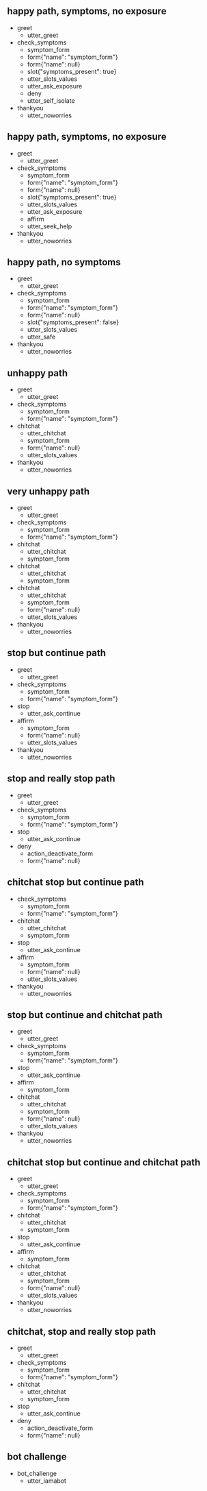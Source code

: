 ## happy path, symptoms, no exposure
* greet
    - utter_greet
* check_symptoms
    - symptom_form
    - form{"name": "symptom_form"}
    - form{"name": null}
    - slot{"symptoms_present": true}
    - utter_slots_values
    - utter_ask_exposure
    * deny
    - utter_self_isolate
* thankyou
    - utter_noworries

## happy path, symptoms, no exposure
* greet
    - utter_greet
* check_symptoms
    - symptom_form
    - form{"name": "symptom_form"}
    - form{"name": null}
    - slot{"symptoms_present": true}
    - utter_slots_values
    - utter_ask_exposure
    * affirm
    - utter_seek_help
* thankyou
    - utter_noworries

## happy path, no symptoms
* greet
    - utter_greet
* check_symptoms
    - symptom_form
    - form{"name": "symptom_form"}
    - form{"name": null}
    - slot{"symptoms_present": false}
    - utter_slots_values
    - utter_safe
* thankyou
    - utter_noworries

## unhappy path
* greet
    - utter_greet
* check_symptoms
    - symptom_form
    - form{"name": "symptom_form"}
* chitchat
    - utter_chitchat
    - symptom_form
    - form{"name": null}
    - utter_slots_values
* thankyou
    - utter_noworries

## very unhappy path
* greet
    - utter_greet
* check_symptoms
    - symptom_form
    - form{"name": "symptom_form"}
* chitchat
    - utter_chitchat
    - symptom_form
* chitchat
    - utter_chitchat
    - symptom_form
* chitchat
    - utter_chitchat
    - symptom_form
    - form{"name": null}
    - utter_slots_values
* thankyou
    - utter_noworries

## stop but continue path
* greet
    - utter_greet
* check_symptoms
    - symptom_form
    - form{"name": "symptom_form"}
* stop
    - utter_ask_continue
* affirm
    - symptom_form
    - form{"name": null}
    - utter_slots_values
* thankyou
    - utter_noworries

## stop and really stop path
* greet
    - utter_greet
* check_symptoms
    - symptom_form
    - form{"name": "symptom_form"}
* stop
    - utter_ask_continue
* deny
    - action_deactivate_form
    - form{"name": null}

## chitchat stop but continue path
* check_symptoms
    - symptom_form
    - form{"name": "symptom_form"}
* chitchat
    - utter_chitchat
    - symptom_form
* stop
    - utter_ask_continue
* affirm
    - symptom_form
    - form{"name": null}
    - utter_slots_values
* thankyou
    - utter_noworries

## stop but continue and chitchat path
* greet
    - utter_greet
* check_symptoms
    - symptom_form
    - form{"name": "symptom_form"}
* stop
    - utter_ask_continue
* affirm
    - symptom_form
* chitchat
    - utter_chitchat
    - symptom_form
    - form{"name": null}
    - utter_slots_values
* thankyou
    - utter_noworries

## chitchat stop but continue and chitchat path
* greet
    - utter_greet
* check_symptoms
    - symptom_form
    - form{"name": "symptom_form"}
* chitchat
    - utter_chitchat
    - symptom_form
* stop
    - utter_ask_continue
* affirm
    - symptom_form
* chitchat
    - utter_chitchat
    - symptom_form
    - form{"name": null}
    - utter_slots_values
* thankyou
    - utter_noworries

## chitchat, stop and really stop path
* greet
    - utter_greet
* check_symptoms
    - symptom_form
    - form{"name": "symptom_form"}
* chitchat
    - utter_chitchat
    - symptom_form
* stop
    - utter_ask_continue
* deny
    - action_deactivate_form
    - form{"name": null}

## bot challenge
* bot_challenge
  - utter_iamabot

